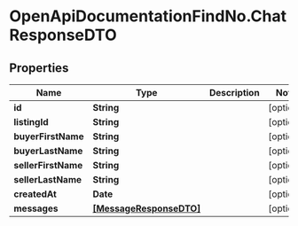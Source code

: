 # OpenApiDocumentationFindNo.ChatResponseDTO

## Properties

Name | Type | Description | Notes
------------ | ------------- | ------------- | -------------
**id** | **String** |  | [optional] 
**listingId** | **String** |  | [optional] 
**buyerFirstName** | **String** |  | [optional] 
**buyerLastName** | **String** |  | [optional] 
**sellerFirstName** | **String** |  | [optional] 
**sellerLastName** | **String** |  | [optional] 
**createdAt** | **Date** |  | [optional] 
**messages** | [**[MessageResponseDTO]**](MessageResponseDTO.md) |  | [optional] 


